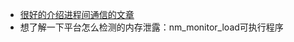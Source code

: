 - [很好的介绍进程间通信的文章](https://mp.weixin.qq.com/s/vvN1B6t-WbGZdK8z91l4KQ)
- 想了解一下平台怎么检测的内存泄露：nm_monitor_load可执行程序

